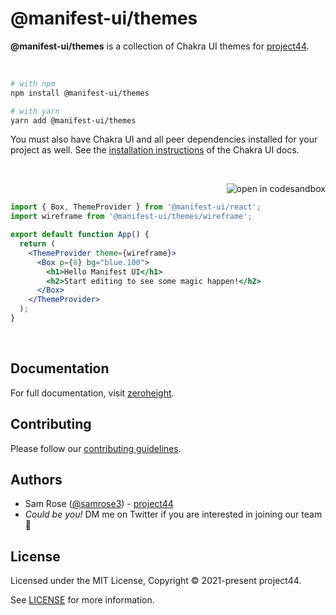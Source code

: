 # @manifest-ui/themes

**@manifest-ui/themes** is a collection of Chakra UI themes for [project44](https://stitches.dev).

<p><br /></p>

```sh
# with npm
npm install @manifest-ui/themes

# with yarn
yarn add @manifest-ui/themes
```

You must also have Chakra UI and all peer dependencies installed for your project as well. See the [installation instructions](https://chakra-ui.com/docs/getting-started#installation) of the Chakra UI docs.

<p><br /></p>

<a href="https://codesandbox.io/s/manifest-ui-e8z8c"><img src="https://img.shields.io/badge/-Edit_in_Sandbox-2b354f?logo=codesandbox&style=flat-square" alt="open in codesandbox" valign="middle" align="right"></a>

<br />

```jsx
import { Box, ThemeProvider } from '@manifest-ui/react';
import wireframe from '@manifest-ui/themes/wireframe';

export default function App() {
  return (
    <ThemeProvider theme={wireframe}>
      <Box p={8} bg="blue.100">
        <h1>Hello Manifest UI</h1>
        <h2>Start editing to see some magic happen!</h2>
      </Box>
    </ThemeProvider>
  );
}
```

<p><br /></p>

## Documentation

For full documentation, visit [zeroheight](https://zeroheight.com/27d9b4710).

## Contributing

Please follow our [contributing guidelines](./CONTRIBUTING.md).

## Authors

- Sam Rose ([@samrose3](https://twitter.com/_samrose3_)) - [project44](https://project44.com)
- _Could be you!_ DM me on Twitter if you are interested in joining our team 🎉

## License

Licensed under the MIT License, Copyright © 2021-present project44.

See [LICENSE](./LICENSE.md) for more information.
